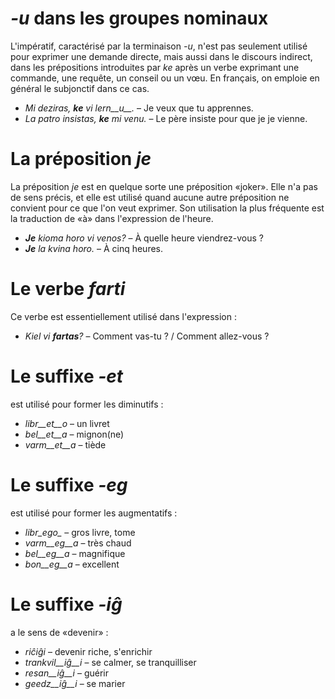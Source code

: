 # *-u* dans les groupes nominaux

L'impératif, caractérisé par la terminaison *-u*, n'est pas seulement utilisé pour exprimer une demande directe, mais aussi dans le discours indirect, dans les prépositions introduites par *ke* après un verbe exprimant une commande, une requête, un conseil ou un vœu. En français, on emploie en général le subjonctif dans ce cas.

- *Mi deziras, __ke__ vi lern__u__.* – Je veux que tu apprennes.
- *La patro insistas, __ke__ mi venu.* – Le père insiste pour que je je vienne.
 
# La préposition *je*

La préposition *je* est en quelque sorte une préposition «joker». Elle n'a pas de sens précis, et elle est utilisé quand aucune autre préposition ne convient pour ce que l'on veut exprimer. Son utilisation la plus fréquente est la traduction de «à» dans l'expression de l'heure.

- *__Je__ kioma horo vi venos?* – À quelle heure viendrez-vous ?
- *__Je__ la kvina horo.* – À cinq heures.
 

# Le verbe *farti*

Ce verbe est essentiellement utilisé dans l'expression :

- *Kiel vi __fartas__?* – Comment vas-tu ? / Comment allez-vous ?


# Le suffixe *-et*

est utilisé pour former les diminutifs :

- *libr__et__o* – un livret
- *bel__et__a*  – mignon(ne)
- *varm__et__a* – tiède
 

# Le suffixe *-eg*

est utilisé pour former les augmentatifs :

- *libr_ego_*    – gros livre, tome
- *varm__eg__a*  – très chaud
- *bel__eg__a*   – magnifique
- *bon__eg__a*   – excellent
 

# Le suffixe *-iĝ*
a le sens de «devenir» :

- *riĉiĝi*          – devenir riche, s'enrichir
- *trankvil__iĝ__i* – se calmer, se tranquilliser
- *resan__iĝ__i*    – guérir
- *geedz__iĝ__i*    – se marier
 

